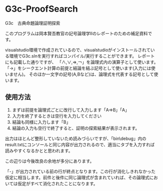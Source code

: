 # G3c-ProofSearch
G3c　古典命題論理証明探索

このプログラムは岡本賢吾教官の記号論理学Ⅱのレポートのための補足資料です。

visualstudio環境で作成されているので、visualstudioがインストールされている環境でG3c.slnを実行すればコンパイル/実行することができます。
レポートにも記載した通りですが、
「∧,∨,⇒,￢」を論理式内の演算子として使います。
「→」をシークエント計算の前提と結論を結ぶ記号として使います(入力には使いません)。
そのほか一文字の記号(A,Bなど)は、論理式を代表する記号として使います。


## 使用方法
1. まずは前提を論理式ごとに改行して入力します「A⇒B」「A」
1. 入力を終了するときは空行を入力してください
1. 結論も同様に入力します「B」
1. 結論の入力も空行で終了すると、証明の探索結果が表示されます。

出力はほとんど整形していないため読みづらいですが、「bin\\debug」内のresult.txtにコンソールと同じ内容が出力されるので、適当にタブを入力すれば読みやすくなるかとと思われます。

この辺りは今後改良の余地が多分にあります。

「-」が出力されている前の行が終点となります。この行が消化しきれなかった仮定に相当します。前件と後件に同じ論理式が含まれていれば、その論理式においては仮定がすべて消化されたことになります。
